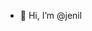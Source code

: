 - 👋 Hi, I’m @jenil

<!---
jenil/jenil is a ✨ special ✨ repository because its `README.md` (this file) appears on your GitHub profile.
You can click the Preview link to take a look at your changes.
--->
